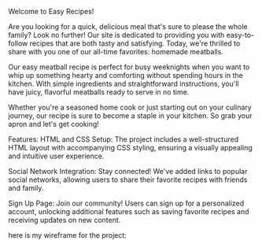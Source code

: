 Welcome to Easy Recipes!

Are you looking for a quick, delicious meal that's sure to please the whole family? Look no further! Our site is dedicated to providing you with easy-to-follow recipes that are both tasty and satisfying. Today, we're thrilled to share with you one of our all-time favorites: homemade meatballs.

Our easy meatball recipe is perfect for busy weeknights when you want to whip up something hearty and comforting without spending hours in the kitchen. With simple ingredients and straightforward instructions, you'll have juicy, flavorful meatballs ready to serve in no time.

Whether you're a seasoned home cook or just starting out on your culinary journey, our recipe is sure to become a staple in your kitchen. So grab your apron and let's get cooking!

Features:
HTML and CSS Setup: The project includes a well-structured HTML layout with accompanying CSS styling, ensuring a visually appealing and intuitive user experience.

Social Network Integration: Stay connected! We've added links to popular social networks, allowing users to share their favorite recipes with friends and family.

Sign Up Page: Join our community! Users can sign up for a personalized account, unlocking additional features such as saving favorite recipes and receiving updates on new content.

here is my wireframe for the project:







